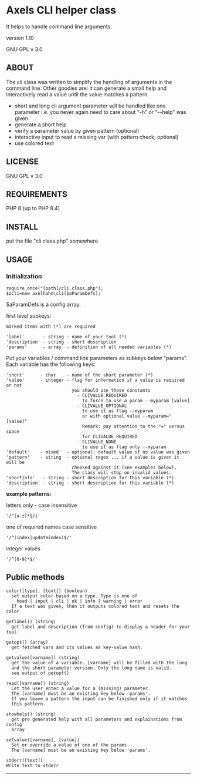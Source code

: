 
# Axels CLI helper class

  It helps to handle command line arguments.
  
  version 1.10

  GNU GPL v 3.0


## ABOUT

  The cli class was written to simplify the handling of arguments in the
  command line. Other goodies are: it can generate a small help and
  interactively read a value until the value matches a pattern.
  
  - short and long cli argument parameter will be handled like one parameter
    i.e. you never again need to care about "-h" or "--help" was given 
  - generate a short help
  - verify a parameter value by given pattern (optional)
  - interactive input to read a missing var (with pattern check; optional)
  - use colored text

  
## LICENSE
  GNU GPL v 3.0


## REQUIREMENTS
  PHP 8 (up to PHP 8.4)


## INSTALL
  put the file "cli.class.php" somewhere


## USAGE

### Initialization

    require_once("[path]/cli.class.php");
    $oCli=new axelhahn\cli($aParamDefs);

$aParamDefs is a config array.
  
first level subkeys:
  
    marked items with (*) are required
  
    'label'       - string - name of your tool (*)
    'description' - string - short description
    'params'      - array  - definition of all needed variables (*)
  
Put your variables / command line parameters as subkeys below "params".
Each variable has the following keys:
  
    'short'      - char    - name of the short parameter (*)
    'value'      - integer - flag for information if a value is required or not
                             you should use these constants
                               - CLIVALUE_REQUIRED 
							     to force to use a param --myparam [value]
                               - CLIVALUE_OPTIONAL 
							     to use it as flag --myparam 
								 or with optional value --myparam="[value]"
								 Remark: pay attention to the "=" versus space
								 for CLIVALUE_REQUIRED
                               - CLIVALUE_NONE
							     to use it as flag only --myparam 
    'default'    - mixed   - optional: default value if no value was given
    'pattern'    - string  - optional regex ... if a value is given it will be
                             checked against it (see examples below).
                             The class will stop on invalid values.
    'shortinfo'   - string - short description for this variable (*)
    'description' - string - short description for this variable (*)
    
**example patterns**:
  
letters only - case insensitive

    '/^[a-z]*$/i'

one of required names case sensitive

    '/^(index|updateindex)$/'

integer values

    '/^[0-9]*$/'


## Public methods
  
    color([type], [text]) (boolean)
	  set output color based on a type. Type is one of
	    head | input | cli | ok | info | warning | error
	  If a text was given, then it outputs colored text and resets the color
	
    getlabel() (string)
      get label and description (from config) to display a header for your tool
      
    getopt() (array)
      get fetched vars and its values as key-value hash.
    
    getvalue([varname]) (string)
      get the value of a variable. [varname] will be filled with the long
      and the short parameter version. Only the long name is valid.
      see output of getopt()

    read([varname]) (string)
	  Let the user enter a value for a (missing) parameter.
	  The [varname] must be an existing key below 'params'.
	  If you leave a pattern the input can be finished only if it matches
	  this pattern.

    showhelp() (string)
      get pre generated help with all parameters and explainations from config 
	  array
	  
    setvalue([varname], [value])
	  Set or override a value of one of the params.
	  The [varname] must be an existing key below 'params'.

    stderr([text])
    Write text to stderr

----------------------------------------------------------------------